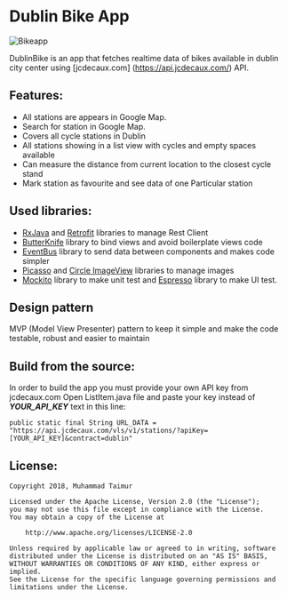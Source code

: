 # Dublin Bike App

![Bikeapp](https://user-images.githubusercontent.com/27746978/90322954-ca25ab00-df52-11ea-860b-0cc27eec8282.png)

DublinBike is an app that fetches realtime data of bikes available in dublin city center using [jcdecaux.com] (https://api.jcdecaux.com/) API.


## Features:
* All stations are appears in Google Map.
* Search for station in Google Map.
* Covers all cycle stations in Dublin 
* All stations showing in a list view with cycles and empty spaces available
* Can measure the distance from current location to the closest cycle stand
* Mark station as favourite and see data of one Particular station 


## Used libraries:
* [RxJava](https://github.com/ReactiveX/RxAndroid) and [Retrofit](http://square.github.io/retrofit/) libraries to manage Rest Client
* [ButterKnife](http://jakewharton.github.io/butterknife/) library to bind views and avoid boilerplate views code
* [EventBus](https://github.com/greenrobot/EventBus) library to send data between components and makes code simpler
* [Picasso](http://square.github.io/picasso/) and [Circle ImageView](https://github.com/hdodenhof/CircleImageView) libraries to manage images
* [Mockito](http://site.mockito.org/) library to make unit test and [Espresso](https://google.github.io/android-testing-support-library/docs/espresso/) library to make UI test.

## Design pattern
MVP (Model View Presenter) pattern to keep it simple and make the code testable, robust and easier to maintain

## Build from the source:

In order to build the app you must provide your own API key from jcdecaux.com
Open ListItem.java file  and paste your key instead of ***YOUR_API_KEY*** text in this line:

```
public static final String URL_DATA = "https://api.jcdecaux.com/vls/v1/stations/?apiKey=[YOUR_API_KEY]&contract=dublin"
```

## License:
```
Copyright 2018, Muhammad Taimur

Licensed under the Apache License, Version 2.0 (the "License");
you may not use this file except in compliance with the License.
You may obtain a copy of the License at

    http://www.apache.org/licenses/LICENSE-2.0

Unless required by applicable law or agreed to in writing, software
distributed under the License is distributed on an "AS IS" BASIS,
WITHOUT WARRANTIES OR CONDITIONS OF ANY KIND, either express or implied.
See the License for the specific language governing permissions and
limitations under the License.
```
